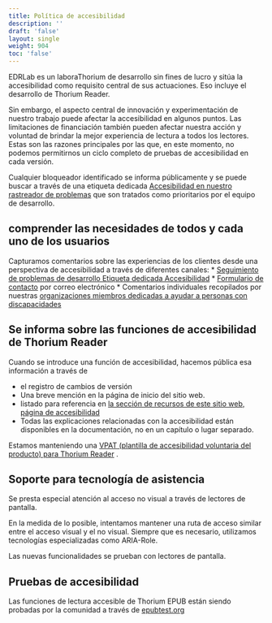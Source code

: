 ```yaml
---
title: Política de accesibilidad
description: ''
draft: 'false'
layout: single
weight: 904
toc: 'false'
---
```


EDRLab es un laboraThorium  de desarrollo sin fines de lucro y sitúa la accesibilidad como requisito central de sus actuaciones. Eso incluye el desarrollo de Thorium Reader.

Sin embargo, el aspecto central de innovación y experimentación de nuestro trabajo puede afectar la accesibilidad en algunos puntos. Las limitaciones de financiación también pueden afectar nuestra acción y voluntad de brindar la mejor experiencia de lectura a todos los lectores. Estas son las razones principales por las que, en este momento, no podemos permitirnos un ciclo completo de pruebas de accesibilidad en cada versión.

Cualquier bloqueador identificado se informa públicamente y se puede buscar a través de una etiqueta dedicada [Accesibilidad en nuestro rastreador de problemas](https://github.com/edrlab/thorium-reader/issues?q=is%3Aissue+is%3Aopen+label%3Aaccessibility) que son tratados como prioritarios por el equipo de desarrollo.

## comprender las necesidades de todos y cada uno de los usuarios

Capturamos comentarios sobre las experiencias de los clientes desde una perspectiva de accesibilidad a través de diferentes canales: * [Seguimiento de problemas de desarrollo Etiqueta dedicada Accesibilidad](https://github.com/edrlab/thorium-reader/issues?q=is%3Aissue+is%3Aopen+label%3Aaccessibility) * [Formulario de contacto](https://www.edrlab.org/contact/) por correo electrónico * Comentarios individuales recopilados por nuestras [organizaciones miembros dedicadas a ayudar a personas con discapacidades](https://members.edrlab.org/categories/serving-persons-with-print-disabilities/)

## Se informa sobre las funciones de accesibilidad de Thorium Reader

Cuando se introduce una función de accesibilidad, hacemos pública esa información a través de

- el registro de cambios de versión
- Una breve mención en la página de inicio del sitio web.
- listado para referencia en [la sección de recursos de este sitio web, página de accesibilidad](../../400_ressources/300_accessibility)
- Todas las explicaciones relacionadas con la accesibilidad están disponibles en la documentación, no en un capítulo o lugar separado.

Estamos manteniendo una [VPAT (plantilla de accesibilidad voluntaria del producto) para Thorium Reader](https://rawcdn.githack.com/edrlab/thorium-reader-doc/4c82692352c92c2f3890522c16ce759689a181b8/content/en/th3/900_about_Thorium/903_thorium-vpat.html) .

## Soporte para tecnología de asistencia

Se presta especial atención al acceso no visual a través de lectores de pantalla.

En la medida de lo posible, intentamos mantener una ruta de acceso similar entre el acceso visual y el no visual. Siempre que es necesario, utilizamos tecnologías especializadas como ARIA-Role.

Las nuevas funcionalidades se prueban con lectores de pantalla.

## Pruebas de accesibilidad

Las funciones de lectura accesible de Thorium EPUB están siendo probadas por la comunidad a través de [epubtest.org](https://epubtest.org/)
